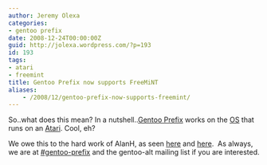 ```yaml
---
author: Jeremy Olexa
categories:
- gentoo prefix
date: 2008-12-24T00:00:00Z
guid: http://jolexa.wordpress.com/?p=193
id: 193
tags:
- atari
- freemint
title: Gentoo Prefix now supports FreeMiNT
aliases:
    - /2008/12/gentoo-prefix-now-supports-freemint/
---
```


So..what does this mean? In a nutshell..[Gentoo Prefix][1] works on the [OS][2] that runs on an [Atari][3]. Cool, eh?

We owe this to the hard work of AlanH, as seen [here][4] and [here][5].  As always, we are at [#gentoo-prefix][6] and the gentoo-alt mailing list if you are interested.

 [1]: http://www.gentoo.org/proj/en/gentoo-alt/prefix/
 [2]: http://freemint.de/en/
 [3]: http://en.wikipedia.org/wiki/MiNT
 [4]: http://search.gmane.org/?query=FreeMiNT&author=Alan+Hourihane&group=gmane.linux.gentoo.alt&sort=relevance&DEFAULTOP=and&xP=Zpatch&xFILTERS=Glinux.gentoo.alt-Aalan-Ahourihane---A
 [5]: https://bugs.gentoo.org/buglist.cgi?query_format=advanced&short_desc_type=allwordssubstr&short_desc=&long_desc_type=substring&long_desc=&bug_file_loc_type=allwordssubstr&bug_file_loc=&status_whiteboard_type=allwordssubstr&status_whiteboard=&keywords_type=allwords&keywords=&bug_status=NEW&bug_status=ASSIGNED&bug_status=REOPENED&bug_status=RESOLVED&emailassigned_to1=1&emailtype1=substring&email1=prefix&emailassigned_to2=1&emailreporter2=1&emailcc2=1&emailtype2=substring&email2=alanh&bugidtype=include&bug_id=&votes=&chfieldfrom=&chfieldto=Now&chfieldvalue=&cmdtype=doit&order=Reuse+same+sort+as+last+time&field0-0-0=noop&type0-0-0=noop&value0-0-0=
 [6]: irc://irc.gentoo.org/gentoo-prefix